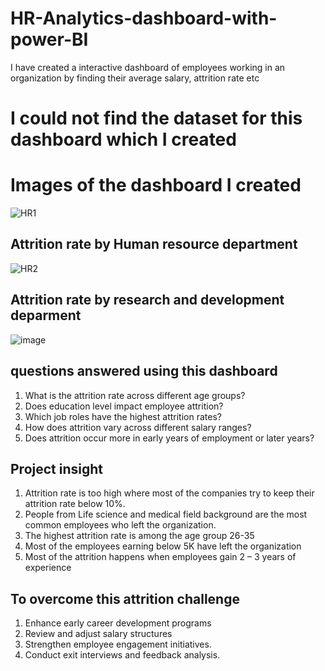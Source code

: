 # HR-Analytics-dashboard-with-power-BI
I have created a interactive dashboard of employees working in an organization by finding their average salary, attrition rate etc

# I could not find the dataset for this dashboard which I created

# Images of the dashboard I created 

![HR1](https://github.com/user-attachments/assets/65cdb898-fbae-4f90-b7cc-f20f3e85a069)

## Attrition rate by Human resource department
![HR2](https://github.com/user-attachments/assets/e26eb1b7-bc54-4d94-8e3c-a10e75ae49f5)

## Attrition rate by research and development deparment 
![image](https://github.com/user-attachments/assets/16a06441-6e0c-46ce-945a-a253d11b2ae4)







## questions answered using this dashboard
1.	What is the attrition rate across different age groups?
2.	Does education level impact employee attrition?
3.	Which job roles have the highest attrition rates? 
4.	How does attrition vary across different salary ranges?
5.	Does attrition occur more in early years of employment or later years?

## Project insight
1.	Attrition rate is too high where most of the companies try to keep their attrition rate below 10%.
2.	People from Life science and medical field background are the most common employees who left the organization.
3.	The highest attrition rate is among the age group 26-35 
4.	Most of the employees earning below 5K have left the organization
5.	Most of the attrition happens when employees gain 2 – 3 years of experience

## To overcome this attrition challenge 
1.	Enhance early career development programs 
2.	Review and adjust salary structures
3.	Strengthen employee engagement initiatives.
4.	Conduct exit interviews and feedback analysis.

